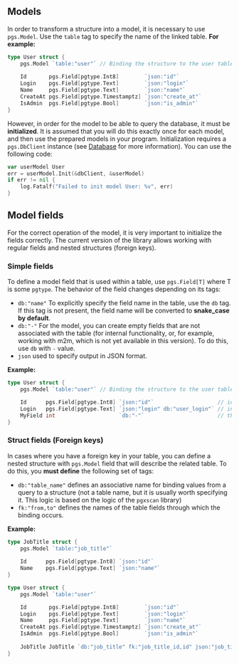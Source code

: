 ## Models

In order to transform a structure into a model, it is necessary to use `pgs.Model`. 
Use the `table` tag to specify the name of the linked table.
**For example:**
```go
type User struct {
    pgs.Model `table:"user"` // Binding the structure to the user table
    
    Id       pgs.Field[pgtype.Int8]        `json:"id"`
    Login    pgs.Field[pgtype.Text]        `json:"login"`
    Name     pgs.Field[pgtype.Text]        `json:"name"`
    CreateAt pgs.Field[pgtype.Timestamptz] `json:"create_at"`
    IsAdmin  pgs.Field[pgtype.Bool]        `json:"is_admin"`
}
```

However, in order for the model to be able to query the database, it must be **initialized**.
It is assumed that you will do this exactly once for each model, and then use the prepared models in your program.
Initialization requires a `pgs.DbClient` instance (see [Database]((./docs/dialect.md)) for more information).
You can use the following code:
```go
var userModel User
err = userModel.Init(&dbClient, &userModel)
if err != nil {
    log.Fatalf("Failed to init model User: %v", err)
}
```

## Model fields
For the correct operation of the model, it is very important to initialize the fields correctly. 
The current version of the library allows working with regular fields and nested structures (foreign keys).

### Simple fields
To define a model field that is used within a table, use `pgs.Field[T]` where T is some `pgtype`.
The behavior of the field changes depending on its tags:
* `db:"name"` To explicitly specify the field name in the table, use the `db` tag. If this tag is not present, 
the field name will be converted to **snake_case by default**.
* `db:"-"` For the model, you can create empty fields that are not associated with the table 
(for internal functionality, or, for example, working with m2m, which is not yet available in this version). 
To do this, use `db` with `-` value.
* `json` used to specify output in JSON format.

**Example:**
```go
type User struct {
    pgs.Model `table:"user"` // Binding the structure to the user table

    Id      pgs.Field[pgtype.Int8] `json:"id"`                    // id in table
    Login   pgs.Field[pgtype.Text] `json:"login" db:"user_login"` // in table this field named user_login
    MyField int                    `db:"-"`                       // the field will be skipped in queries.
}
```

### Struct fields (Foreign keys)
In cases where you have a foreign key in your table, 
you can define a nested structure with `pgs.Model` field that will describe the related table.
To do this, you **must define** the following set of tags:
* `db:"table_name"` defines an associative name for binding values from a query to a structure (not a table name, but it is usually worth specifying it. This logic is based on the logic of the `pgxscan` library)
* `fk:"from,to"` defines the names of the table fields through which the binding occurs.

**Example:**
```go
type JobTitle struct {
    pgs.Model `table:"job_title"`
    
    Id      pgs.Field[pgtype.Int8] `json:"id"`
    Name    pgs.Field[pgtype.Text] `json:"name"`
}

type User struct {
    pgs.Model `table:"user"`

    Id       pgs.Field[pgtype.Int8]        `json:"id"`
    Login    pgs.Field[pgtype.Text]        `json:"login"`
    Name     pgs.Field[pgtype.Text]        `json:"name"`
    CreateAt pgs.Field[pgtype.Timestamptz] `json:"create_at"`
    IsAdmin  pgs.Field[pgtype.Bool]        `json:"is_admin"`
	
    JobTitle JobTitle `db:"job_title" fk:"job_title_id,id" json:"job_title"` //define fk table
}
```

